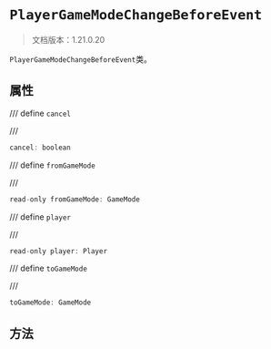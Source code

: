 # `PlayerGameModeChangeBeforeEvent`

> 文档版本：1.21.0.20

`PlayerGameModeChangeBeforeEvent`类。

## 属性

/// define
`cancel`


///

```js
cancel: boolean
```


/// define
`fromGameMode`


///

```js
read-only fromGameMode: GameMode
```


/// define
`player`


///

```js
read-only player: Player
```


/// define
`toGameMode`


///

```js
toGameMode: GameMode
```


## 方法
